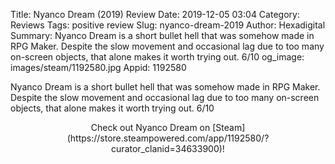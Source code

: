 Title: Nyanco Dream (2019) Review
Date: 2019-12-05 03:04
Category: Reviews
Tags: positive review
Slug: nyanco-dream-2019
Author: Hexadigital
Summary: Nyanco Dream is a short bullet hell that was somehow made in RPG Maker. Despite the slow movement and occasional lag due to too many on-screen objects, that alone makes it worth trying out. 6/10
og_image: images/steam/1192580.jpg
Appid: 1192580

Nyanco Dream is a short bullet hell that was somehow made in RPG Maker. Despite the slow movement and occasional lag due to too many on-screen objects, that alone makes it worth trying out. 6/10

<center>Check out Nyanco Dream on [Steam](https://store.steampowered.com/app/1192580/?curator_clanid=34633900)!</center>

